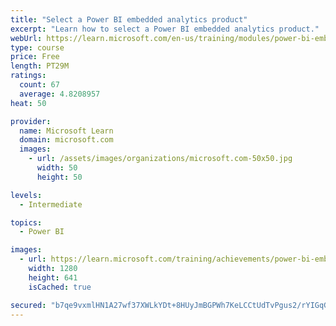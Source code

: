 ```yaml
---
title: "Select a Power BI embedded analytics product"
excerpt: "Learn how to select a Power BI embedded analytics product."
webUrl: https://learn.microsoft.com/en-us/training/modules/power-bi-embedded-select/
type: course
price: Free
length: PT29M
ratings:
  count: 67
  average: 4.8208957
heat: 50

provider:
  name: Microsoft Learn
  domain: microsoft.com
  images:
    - url: /assets/images/organizations/microsoft.com-50x50.jpg
      width: 50
      height: 50

levels:
  - Intermediate

topics:
  - Power BI

images:
  - url: https://learn.microsoft.com/training/achievements/power-bi-embedded-select-social.png
    width: 1280
    height: 641
    isCached: true

secured: "b7qe9vxmlHN1A27wf37XWLkYDt+8HUyJmBGPWh7KeLCCtUdTvPgus2/rYIGqGnbXK1QvaetGfPTZKjEG3ANdcp4n0sIF16vW9Tt7vkSVeD7GUD4Am82avml8jBlaev2jmY/J36nE3e/KL/oJMErqjRABOzTgTOS9mW6FYFgplWAMgutmS0Vq0fbsECz+5YPGHRo4PvGqLb6aXjrXYL/Pwo+i1swzbEnWZiPr2NcsgBTUlJG/LhaqmW6MmHm0XvGimbLkpqf9AuY+WsuWnozbs8gEU72ll3hiJN50Vswl4FRuh7aKXZEfAAkO61N+B4gdcISKAl1ZEZDY6LCOQbkYS4lSY/UjYRO1Chp8Zm7XgvGE9mi/Ajq6Yzbi9T40jYV6+0CguaPVFUqLizoi9vY1LcD4JUd6uwRybBqjq4HorIQ=;wCKIfD/QGkg2EniGVDptZg=="
---
```


